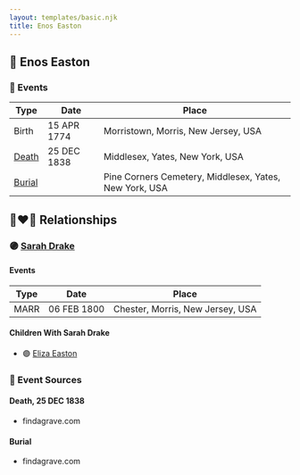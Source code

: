 ```yaml
---
layout: templates/basic.njk
title: Enos Easton
---
```

## 🔵 Enos Easton

### 📆 Events

Type | Date | Place
------ | ------ | ------
Birth | 15 APR 1774 | Morristown, Morris, New Jersey, USA
[Death](#event-1) | 25 DEC 1838 | Middlesex, Yates, New York, USA
[Burial](#event-2) |  | Pine Corners Cemetery, Middlesex, Yates, New York, USA

## 👩‍❤️‍👨 Relationships

### 🟣 [Sarah Drake](/people/5/55814233)

#### Events

Type | Date | Place
------ | ------ | ------
MARR | 06 FEB 1800 | Chester, Morris, New Jersey, USA
#### Children With Sarah Drake
* 🟣 [Eliza Easton](/people/2/29447626)
### 📰 Event Sources

#### <a id="event-1"></a> Death, 25 DEC 1838
* findagrave.com

#### <a id="event-2"></a> Burial
* findagrave.com